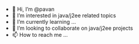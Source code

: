 - 👋 Hi, I’m @pavan
- 👀 I’m interested in java/j2ee related topics
- 🌱 I’m currently learning ...
- 💞️ I’m looking to collaborate on java/j2ee projects
- 📫 How to reach me ...

<!---
pavanch2627/pavanch2627 is a ✨ special ✨ repository because its `README.md` (this file) appears on your GitHub profile.
You can click the Preview link to take a look at your changes.
--->
